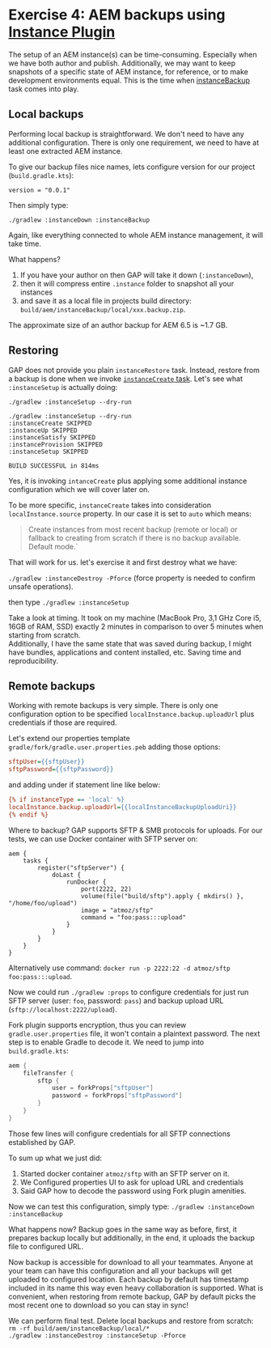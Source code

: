 # Exercise 4: AEM backups using [Instance Plugin](https://github.com/Cognifide/gradle-aem-plugin#instance-plugin)

The setup of an AEM instance(s) can be time-consuming. Especially when we have both author and publish. Additionally, we may want to keep snapshots of a specific state of AEM instance, for reference, or to make development environments equal. This is the time when [instanceBackup](https://github.com/Cognifide/gradle-aem-plugin#task-instancebackup) task comes into play. 

## Local backups

Performing local backup is straightforward. We don't need to have any additional configuration. There is only one requirement, we need to have at least one extracted AEM instance.

To give our backup files nice names, lets configure version for our project (`build.gradle.kts`):

`version = "0.0.1"` 

Then simply type:

`./gradlew :instanceDown :instanceBackup`

Again, like everything connected to whole AEM instance management, it will take time. 

What happens? 
1. If you have your author on then GAP will take it down (`:instanceDown`), 
2. then it will compress entire `.instance` folder to snapshot all your instances 
3. and save it as a local file in projects build directory: `build/aem/instanceBackup/local/xxx.backup.zip`.

The approximate size of an author backup for AEM 6.5 is ~1.7 GB.

## Restoring

GAP does not provide you plain `instanceRestore` task. Instead, restore from a backup is done when we invoke [`instanceCreate` task](https://github.com/Cognifide/gradle-aem-plugin#task-instancecreate).
Let's see what `:instanceSetup` is actually doing:

`./gradlew :instanceSetup --dry-run`

```
./gradlew :instanceSetup --dry-run
:instanceCreate SKIPPED
:instanceUp SKIPPED
:instanceSatisfy SKIPPED
:instanceProvision SKIPPED
:instanceSetup SKIPPED

BUILD SUCCESSFUL in 814ms
```

Yes, it is invoking `intanceCreate` plus applying some additional instance configuration which we will cover later on.

To be more specific, `instanceCreate` takes into consideration `localInstance.source` property. In our case it is set to `auto` which means:

> Create instances from most recent backup (remote or local) or fallback to creating from scratch if there is no backup available. Default mode.`

That will work for us. let's exercise it and first destroy what we have:

`./gradlew :instanceDestroy -Pforce` (force property is needed to confirm unsafe operations).  

then type
`./gradlew :instanceSetup`

Take a look at timing. It took on my machine (MacBook Pro, 3,1 GHz Core i5, 16GB of RAM, SSD) exactly 2 minutes in comparison to over 5 minutes when starting from scratch.  
Additionally, I have the same state that was saved during backup, I might have bundles, applications and content installed, etc. Saving time and reproducibility.

## Remote backups

Working with remote backups is very simple. There is only one configuration option to be specified `localInstance.backup.uploadUrl` plus credentials if those are required.

Let's extend our properties template `gradle/fork/gradle.user.properties.peb` adding those options:

```ini
sftpUser={{sftpUser}}
sftpPassword={{sftpPassword}}
```

and adding under if statement line like below:

```ini
{% if instanceType == 'local' %}
localInstance.backup.uploadUrl={{localInstanceBackupUploadUri}}
{% endif %}
```

Where to backup? GAP supports SFTP & SMB protocols for uploads. For our tests, we can use Docker container with SFTP server on:

```
aem {
    tasks {
        register("sftpServer") {
            doLast {
                runDocker {
                    port(2222, 22)
                    volume(file("build/sftp").apply { mkdirs() }, "/home/foo/upload")
                    image = "atmoz/sftp"
                    command = "foo:pass:::upload"
                }
            }
        }
    }
}
```

Alternatively use command: `docker run -p 2222:22 -d atmoz/sftp foo:pass:::upload`.

Now we could run `./gradlew :props` to configure credentials for just run SFTP server (user: `foo`, password: `pass`) and backup upload URL (`sftp://localhost:2222/upload`). 

Fork plugin supports encryption, thus you can review `gradle.user.properties` file, it won't contain a plaintext password. The next step is to enable Gradle to decode it. We need to jump into `build.gradle.kts`:
 
```kotlin
aem {
    fileTransfer {
        sftp {
            user = forkProps["sftpUser"]
            password = forkProps["sftpPassword"]
        }
    }
}
```

Those few lines will configure credentials for all SFTP connections established by GAP.

To sum up what we just did:
1. Started docker container `atmoz/sftp` with an SFTP server on it.
2. We Configured properties UI to ask for upload URL and credentials
3. Said GAP how to decode the password using Fork plugin amenities.

Now we can test this configuration, simply type:
`./gradlew :instanceDown :instanceBackup`

What happens now? Backup goes in the same way as before, first, it prepares backup locally but additionally, in the end, it uploads the backup file to configured URL.

Now backup is accessible for download to all your teammates. Anyone at your team can have this configuration and all your backups will get uploaded to configured location. Each backup by default has timestamp included in its name this way even heavy collaboration is supported. What is convenient, when restoring from remote backup, GAP by default picks the most recent one to download so you can stay in sync!

We can perform final test. Delete local backups and restore from scratch:  
`rm -rf build/aem/instanceBackup/local/*`  
`./gradlew :instanceDestroy :instanceSetup -Pforce`

